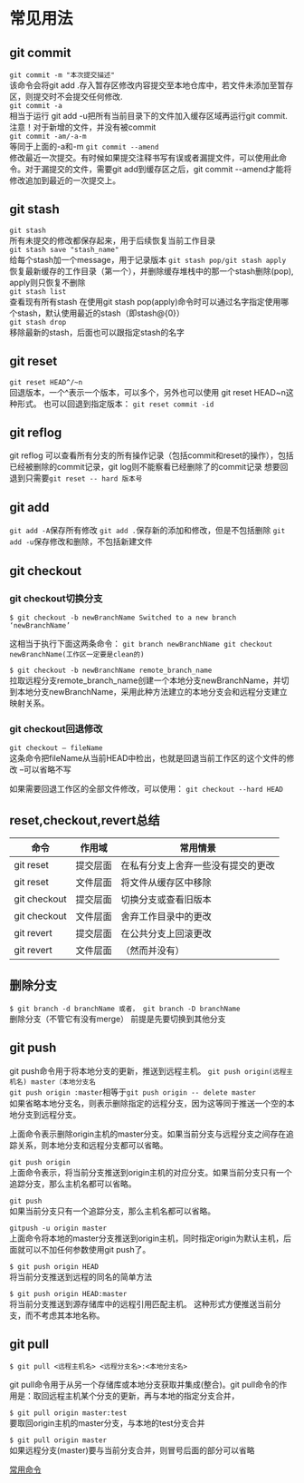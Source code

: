 # 常见用法
## git commit
`git commit -m "本次提交描述"`  
该命令会将git add .存入暂存区修改内容提交至本地仓库中，若文件未添加至暂存区，则提交时不会提交任何修改.  
`git commit -a`  
相当于运行 git add -u把所有当前目录下的文件加入缓存区域再运行git commit.
注意！对于新增的文件，并没有被commit  
`git commit -am/-a-m`  
等同于上面的-a和-m
`git commit --amend`  
修改最近一次提交。有时候如果提交注释书写有误或者漏提文件，可以使用此命令。对于漏提交的文件，需要git add到缓存区之后，git commit --amend才能将修改追加到最近的一次提交上。  
## git stash
`git stash`  
所有未提交的修改都保存起来，用于后续恢复当前工作目录  
`git stash save "stash_name"`  
给每个stash加一个message，用于记录版本
`git stash pop/git stash apply`  
恢复最新缓存的工作目录（第一个），并删除缓存堆栈中的那一个stash删除(pop), apply则只恢复不删除  
`git stash list`    
查看现有所有stash
在使用git stash pop(apply)命令时可以通过名字指定使用哪个stash，默认使用最近的stash（即stash@{0}）  
`git stash drop`    
移除最新的stash，后面也可以跟指定stash的名字  
## git reset
`git reset HEAD^/~n`  
回退版本，一个^表示一个版本，可以多个，另外也可以使用 git reset HEAD~n这种形式。
也可以回退到指定版本：
`git reset commit -id`  
## git reflog
git reflog 可以查看所有分支的所有操作记录（包括commit和reset的操作），包括已经被删除的commit记录，git log则不能察看已经删除了的commit记录
想要回退到只需要`git reset -- hard 版本号`
## git add
`git add -A`保存所有修改
`git add .`保存新的添加和修改，但是不包括删除
`git add -u`保存修改和删除，不包括新建文件
## git checkout
### git checkout切换分支
`$ git checkout -b newBranchName
Switched to a new branch ‘newBranchName’`

这相当于执行下面这两条命令：
`git branch newBranchName
git checkout newBranchName(工作区一定要是clean的)`

`$ git checkout -b newBranchName remote_branch_name`  
拉取远程分支remote_branch_name创建一个本地分支newBranchName，并切到本地分支newBranchName，采用此种方法建立的本地分支会和远程分支建立映射关系。
### git checkout回退修改
`git checkout – fileName`  
这条命令把fileName从当前HEAD中检出，也就是回退当前工作区的这个文件的修改
–可以省略不写

如果需要回退工作区的全部文件修改，可以使用：
`git checkout --hard HEAD`  
## reset,checkout,revert总结
|命令 | 作用域 | 常用情景|
|---- | ---|---|
|git reset | 提交层面 | 在私有分支上舍弃一些没有提交的更改|
|git reset| 文件层面 | 将文件从缓存区中移除|
|git checkout| 提交层面| 切换分支或查看旧版本|
|git checkout| 文件层面| 舍弃工作目录中的更改|
|git revert| 提交层面| 在公共分支上回滚更改|
|git revert| 文件层面| （然而并没有）|
## 删除分支
`$ git branch -d branchName
或者， git branch -D branchName`  
删除分支（不管它有没有merge）
前提是先要切换到其他分支
## git push
git push命令用于将本地分支的更新，推送到远程主机。
`git push origin(远程主机名) master（本地分支名`   
`git push origin :master`相等于`git push origin -- delete master`  
如果省略本地分支名，则表示删除指定的远程分支，因为这等同于推送一个空的本地分支到远程分支。  

上面命令表示删除origin主机的master分支。如果当前分支与远程分支之间存在追踪关系，则本地分支和远程分支都可以省略。

`git push origin`  
上面命令表示，将当前分支推送到origin主机的对应分支。如果当前分支只有一个追踪分支，那么主机名都可以省略。

`git push`  
如果当前分支只有一个追踪分支，那么主机名都可以省略。

`gitpush -u origin master`  
上面命令将本地的master分支推送到origin主机，同时指定origin为默认主机，后面就可以不加任何参数使用git push了。

`$ git push origin HEAD`  
将当前分支推送到远程的同名的简单方法

`$ git push origin HEAD:master`  
将当前分支推送到源存储库中的远程引用匹配主机。 这种形式方便推送当前分支，而不考虑其本地名称。
## git pull
`$ git pull <远程主机名> <远程分支名>:<本地分支名>`    

git pull命令用于从另一个存储库或本地分支获取并集成(整合)。git pull命令的作用是：取回远程主机某个分支的更新，再与本地的指定分支合并，  
 
`$ git pull origin master:test`  
要取回origin主机的master分支，与本地的test分支合并

`$ git pull origin master`  
如果远程分支(master)要与当前分支合并，则冒号后面的部分可以省略

[常用命令](https://blog.csdn.net/u012556150/article/details/50736896?utm_medium=distribute.pc_relevant.none-task-blog-BlogCommendFromMachineLearnPai2-1.compare&depth_1-utm_source=distribute.pc_relevant.none-task-blog-BlogCommendFromMachineLearnPai2-1.compare)